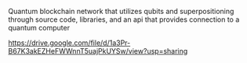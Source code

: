 Quantum blockchain network that utilizes qubits and superpositioning through source code, libraries, and an api that provides connection to a quantum computer

https://drive.google.com/file/d/1a3Pr-B67K3akEZHeFWWnnT5uajPkUYSw/view?usp=sharing
